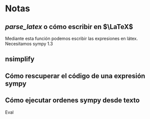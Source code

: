 # Notas
## *parse_latex* o cómo escribir en $\LaTeX$
Mediante esta función podemos escribir las expresiones en látex. Necesitamos sympy 1.3

## nsimplify

## Cómo rescuperar el código de una expresión sympy

## Cómo ejecutar ordenes sympy desde texto

Eval
